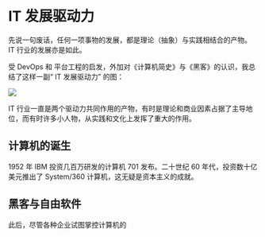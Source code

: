 # IT 发展驱动力

先说一句废话，任何一项事物的发展，都是理论（抽象）与实践相结合的产物。 IT 行业的发展亦是如此。

受 DevOps 和 平台工程的启发，外加对《计算机简史》与《黑客》的认识，我总结了这样一副“ IT 发展驱动力” 的图：

![](https://yylives.cc/images/it-drivers/it-drivers.png)

IT 行业一直是两个驱动力共同作用的产物，有时是理论和商业因素占据了主导地位，而有时许多小人物，从实践和文化上发挥了重大的作用。

## 计算机的诞生

1952 年 IBM 投资几百万研发的计算机 701 发布。二十世纪 60 年代，投资数十亿美元推出了 System/360 计算机，这无疑是资本主义的成就。

## 黑客与自由软件

此后，尽管各种企业试图掌控计算机的
